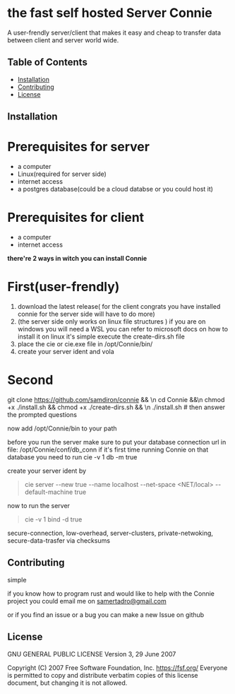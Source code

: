 # the fast self hosted Server Connie

A user-frendly server/client that makes it easy and cheap to transfer data between client and server world wide.

## Table of Contents
- [Installation](#installation)
- [Contributing](#contributing)
- [License](#license)





## Installation

# Prerequisites for server 
- a computer
- Linux(required for server side)
- internet access
- a postgres database(could be a cloud databse or you could host it)

# Prerequisites for client 
- a computer
- internet access


**there're 2 ways in witch you can install Connie**

# First(user-frendly)
1. download the latest release( for the client congrats you have installed connie for the server side will have to do more)
2. (the server side only works on linux file structures ) if you are on windows you will need a WSL you can refer to microsoft docs on how to install it on linux it's simple execute the create-dirs.sh file
3. place the cie or cie.exe file in /opt/Connie/bin/
4. create your server ident and vola

# Second
 git clone https://github.com/samdiron/connie && \n
 cd Connie &&\n
 chmod +x ./install.sh && chmod +x ./create-dirs.sh && \n
 ./install.sh # then answer the prompted questions

 now add /opt/Connie/bin to your path
 

before you run the server make sure to put your database connection url in file: /opt/Connie/conf/db_conn
if it's first time running Connie on that database you need to run cie -v 1 db -m true 

create your server ident by 
> cie server --new true --name localhost --net-space <NET/local>  --default-machine true

now to run the server 
> cie -v 1 bind -d true 

secure-connection, low-overhead, server-clusters, private-netwoking, secure-data-trasfer via checksums  


## Contributing

simple 

if you know how to program rust and would like to help with the Connie project 
you could email me on samertadro@gmail.com

or if you find an issue or a bug you can make a new Issue on github


## License

GNU GENERAL PUBLIC LICENSE
                       Version 3, 29 June 2007

 Copyright (C) 2007 Free Software Foundation, Inc. <https://fsf.org/>
 Everyone is permitted to copy and distribute verbatim copies
 of this license document, but changing it is not allowed.
